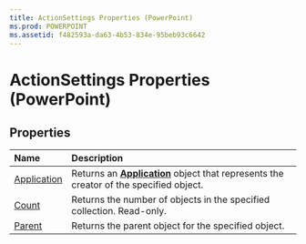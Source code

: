 ```yaml
---
title: ActionSettings Properties (PowerPoint)
ms.prod: POWERPOINT
ms.assetid: f482593a-da63-4b53-834e-95beb93c6642
---
```



# ActionSettings Properties (PowerPoint)

## Properties



|**Name**|**Description**|
|:-----|:-----|
|[Application](actionsettings-application-property-powerpoint.md)|Returns an  **[Application](application-object-powerpoint.md)** object that represents the creator of the specified object.|
|[Count](actionsettings-count-property-powerpoint.md)|Returns the number of objects in the specified collection. Read-only.|
|[Parent](actionsettings-parent-property-powerpoint.md)|Returns the parent object for the specified object.|

